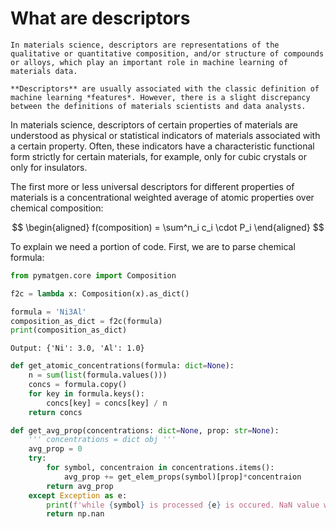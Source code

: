 # What are descriptors

```note
In materials science, descriptors are representations of the qualitative or quantitative composition, and/or structure of compounds or alloys, which play an important role in machine learning of materials data.
```

```warning
**Descriptors** are usually associated with the classic definition of machine learning *features*. However, there is a slight discrepancy between the definitions of materials scientists and data analysts. 
```

In materials science, descriptors of certain properties of materials are understood as physical or statistical indicators of materials associated with a certain property. Often, these indicators have a characteristic functional form strictly for certain materials, for example, only for cubic crystals or only for insulators.

The first more or less universal descriptors for different properties of materials is a concentrational weighted average of atomic properties over chemical composition: 

$$
\begin{aligned}
    f(composition) = \sum^n_i c_i \cdot P_i
\end{aligned}
$$

To explain we need a portion of code. 
First, we are to parse chemical formula:
```python
from pymatgen.core import Composition

f2c = lambda x: Composition(x).as_dict()

formula = 'Ni3Al'
composition_as_dict = f2c(formula)
print(composition_as_dict)
```
`Output: {'Ni': 3.0, 'Al': 1.0}`


```python
def get_atomic_concentrations(formula: dict=None):
    n = sum(list(formula.values()))
    concs = formula.copy()
    for key in formula.keys():
        concs[key] = concs[key] / n
    return concs
```

```python
def get_avg_prop(concentrations: dict=None, prop: str=None):
    ''' concentrations = dict obj '''
    avg_prop = 0
    try:
        for symbol, concentraion in concentrations.items():
            avg_prop += get_elem_props(symbol)[prop]*concentraion
        return avg_prop
    except Exception as e:
        print(f'while {symbol} is processed {e} is occured. NaN value will be returned!')
        return np.nan
```
